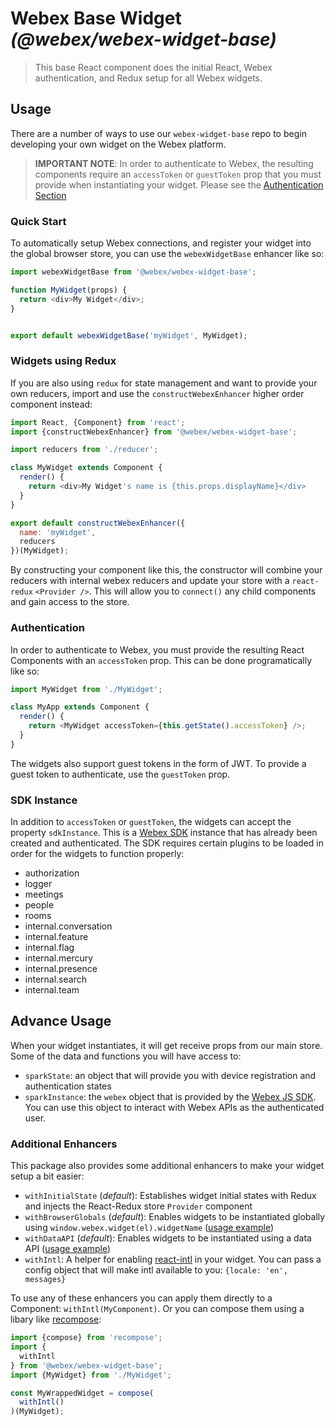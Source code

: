 # Webex Base Widget _(@webex/webex-widget-base)_

> This base React component does the initial React, Webex authentication, and Redux setup for all Webex widgets.

## Usage

There are a number of ways to use our `webex-widget-base` repo to begin developing your own widget on the Webex platform.

> **IMPORTANT NOTE**: In order to authenticate to Webex, the resulting components require an `accessToken` or `guestToken` prop that you must provide when instantiating your widget. Please see the [Authentication Section](#authentication)

### Quick Start

To automatically setup Webex connections, and register your widget into the global browser store, you can use the `webexWidgetBase` enhancer like so:

``` js
import webexWidgetBase from '@webex/webex-widget-base';

function MyWidget(props) {
  return <div>My Widget</div>;
}


export default webexWidgetBase('myWidget', MyWidget);
```

### Widgets using Redux

If you are also using `redux` for state management and want to provide your own reducers, import and use the `constructWebexEnhancer` higher order component instead:

``` js
import React, {Component} from 'react';
import {constructWebexEnhancer} from '@webex/webex-widget-base';

import reducers from './reducer';

class MyWidget extends Component {
  render() {
    return <div>My Widget's name is {this.props.displayName}</div>
  }
}

export default constructWebexEnhancer({
  name: 'myWidget',
  reducers
})(MyWidget);
```

By constructing your component like this, the constructor will combine your reducers with internal webex reducers and update your store with a `react-redux` `<Provider />`. This will allow you to `connect()` any child components and gain access to the store.

### Authentication

In order to authenticate to Webex, you must provide the resulting React Components with an `accessToken` prop.
This can be done programatically like so:

``` js
import MyWidget from './MyWidget';

class MyApp extends Component {
  render() {
    return <MyWidget accessToken={this.getState().accessToken} />;
  }
}

```

The widgets also support guest tokens in the form of JWT. To provide a guest token to authenticate, use the `guestToken` prop.

### SDK Instance

In addition to `accessToken` or `guestToken`, the widgets can accept the property `sdkInstance`.
This is a [Webex SDK](https://developer.webex.com/docs/sdks/browser) instance that has already been created and authenticated.
The SDK requires certain plugins to be loaded in order for the widgets to function properly:

* authorization
* logger
* meetings
* people
* rooms
* internal.conversation
* internal.feature
* internal.flag
* internal.mercury
* internal.presence
* internal.search
* internal.team

## Advance Usage

When your widget instantiates, it will get receive props from our main store. Some of the data and functions you will have access to:

- `sparkState`: an object that will provide you with device registration and authentication states
- `sparkInstance`: the `webex` object that is provided by the [Webex JS SDK](https://github.com/webex/webex-js-sdk/). You can use this object to interact with Webex APIs as the authenticated user.

### Additional Enhancers

This package also provides some additional enhancers to make your widget setup a bit easier:

- `withInitialState` (_default_): Establishes widget initial states with Redux and injects the React-Redux store `Provider` component
- `withBrowserGlobals` (_default_): Enables widgets to be instantiated globally using `window.webex.widget(el).widgetName` ([usage example](https://github.com/webex/react-widgets/tree/master/packages/@webex/widget-space#browser-globals))
- `withDataAPI` (_default_): Enables widgets to be instantiated using a data API ([usage example](https://github.com/webex/react-widgets/tree/master/packages/@webex/widget-space#data-api))
- `withIntl`: A helper for enabling [react-intl](https://github.com/yahoo/react-intl) in your widget. You can pass a config object that will make intl available to you: `{locale: 'en', messages}`

To use any of these enhancers you can apply them directly to a Component: `withIntl(MyComponent)`.
Or you can compose them using a libary like [recompose](https://github.com/acdlite/recompose):

``` js
import {compose} from 'recompose';
import {
  withIntl
} from '@webex/webex-widget-base';
import {MyWidget} from './MyWidget';

const MyWrappedWidget = compose(
  withIntl()
)(MyWidget);
```
